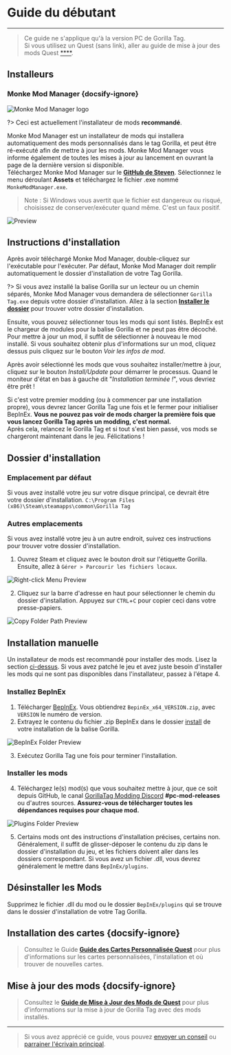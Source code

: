 # Guide du débutant
---
>
> Ce guide ne s'applique qu'à la version PC de Gorilla Tag.  
> Si vous utilisez un Quest (sans link), aller au guide de mise à jour des mods Quest [****](quest-guide).

<div class="horizontal bordered" data-ea-publisher="gorillatagmodding-burrito-software" data-ea-type="image" data-ea-manual="true" id="pc-mod-guide"></div>

## Installeurs

### Monke Mod Manager {docsify-ignore}

![Monke Mod Manager logo](../docs/files/mmmlogo.png)

?> Ceci est actuellement l'installateur de mods **recommandé**.

Monke Mod Manager est un installateur de mods qui installera automatiquement des mods personnalisés dans le tag Gorilla, et peut être ré-exécuté afin de mettre à jour les mods. Monke Mod Manager vous informe également de toutes les mises à jour au lancement en ouvrant la page de la dernière version si disponible.  
Téléchargez Monke Mod Manager sur le [**GitHub de Steven**](https://github.com/DeadlyKitten/MonkeModManager/releases/latest). Sélectionnez le menu déroulant **Assets** et téléchargez le fichier .exe nommé `MonkeModManager.exe`.

> Note : Si Windows vous avertit que le fichier est dangereux ou risqué, choisissez de conserver/exécuter quand même. C'est un faux positif.

![Preview](../docs/files/mmmpreview.png)

## Instructions d'installation

Après avoir téléchargé Monke Mod Manager, double-cliquez sur l'exécutable pour l'exécuter. Par défaut, Monke Mod Manager doit remplir automatiquement le dossier d'installation de votre Tag Gorilla.

?> Si vous avez installé la balise Gorilla sur un lecteur ou un chemin séparés, Monke Mod Manager vous demandera de sélectionner `Gorilla Tag.exe` depuis votre dossier d'installation. Allez à la section [**Installer le dossier**](#install-folder) pour trouver votre dossier d'installation.

Ensuite, vous pouvez sélectionner tous les mods qui sont listés. BepInEx est le chargeur de modules pour la balise Gorilla et ne peut pas être décoché. Pour mettre à jour un mod, il suffit de sélectionner à nouveau le mod installé. Si vous souhaitez obtenir plus d'informations sur un mod, cliquez dessus puis cliquez sur le bouton *Voir les infos de mod*.

Après avoir sélectionné les mods que vous souhaitez installer/mettre à jour, cliquez sur le bouton *Install/Update* pour démarrer le processus. Quand le moniteur d'état en bas à gauche dit "*Installation terminée !*", vous devriez être prêt !

Si c'est votre premier modding (ou à commencer par une installation propre), vous devrez lancer Gorilla Tag une fois et le fermer pour initialiser BepInEx. **Vous ne pouvez pas voir de mods charger la première fois que vous lancez Gorilla Tag après un modding, c'est normal.**  
Après cela, relancez le Gorilla Tag et si tout s'est bien passé, vos mods se chargeront maintenant dans le jeu. Félicitations !

## Dossier d'installation

### Emplacement par défaut

Si vous avez installé votre jeu sur votre disque principal, ce devrait être votre dossier d'installation. `C:\Program Files (x86)\Steam\steamapps\common\Gorilla Tag`

### Autres emplacements

Si vous avez installé votre jeu à un autre endroit, suivez ces instructions pour trouver votre dossier d'installation.

1. Ouvrez Steam et cliquez avec le bouton droit sur l'étiquette Gorilla. Ensuite, allez à `Gérer > Parcourir les fichiers locaux`.

![Right-click Menu Preview](../docs/files/localfilescontext.png)

2. Cliquez sur la barre d'adresse en haut pour sélectionner le chemin du dossier d'installation. Appuyez sur `CTRL`+`C` pour copier ceci dans votre presse-papiers.

![Copy Folder Path Preview](../docs/files/copyfolderpath.png)

## Installation manuelle
Un installateur de mods est recommandé pour installer des mods. Lisez la section [ci-dessus](#installateurs). Si vous avez patché le jeu et avez juste besoin d'installer les mods qui ne sont pas disponibles dans l'installateur, passez à l'étape 4.

### Installez BepInEx

1. Télécharger [BepInEx](https://github.com/BepInEx/BepInEx/releases/latest). Vous obtiendrez `BepinEx_x64_VERSION.zip`, avec `VERSION` le numéro de version.
2. Extrayez le contenu du fichier .zip BepInEx dans le dossier [install](#install-folder) de votre installation de la balise Gorilla.

![BepInEx Folder Preview](../docs/files/bepinexfolder.png)

3. Exécutez Gorilla Tag une fois pour terminer l'installation.

### Installer les mods

4. Téléchargez le(s) mod(s) que vous souhaitez mettre à jour, que ce soit depuis GitHub, le canal [GorillaTag Modding Discord](https://discord.gg/b2MhDBAzTv) **#pc-mod-releases** ou d'autres sources. **Assurez-vous de télécharger toutes les dépendances requises pour chaque mod.**

![Plugins Folder Preview](../docs/files/pluginsfolder.png)

5. Certains mods ont des instructions d'installation précises, certains non. Généralement, il suffit de glisser-déposer le contenu du zip dans le dossier d'installation du jeu, et les fichiers doivent aller dans les dossiers correspondant. Si vous avez un fichier .dll, vous devrez généralement le mettre dans `BepInEx/plugins`.

## Désinstaller les Mods

Supprimez le fichier .dll du mod ou le dossier `BepInEx/plugins` qui se trouve dans le dossier d'installation de votre Tag Gorilla.

## Installation des cartes {docsify-ignore}

> Consultez le Guide [**Guide des Cartes Personnalisée Quest**](pc-maploading) pour plus d'informations sur les cartes personnalisées, l'installation et où trouver de nouvelles cartes.

## Mise à jour des mods {docsify-ignore}

> Consultez le [**Guide de Mise à Jour des Mods de Quest**](pc-updating) pour plus d'informations sur la mise à jour de Gorilla Tag avec des mods installés.

---

> Si vous avez apprécié ce guide, vous pouvez [envoyer un conseil](https://streamelements.com/burritosoft/tip) ou [parrainer l'écrivain principal](https://github.com/sponsors/burritosoftware).